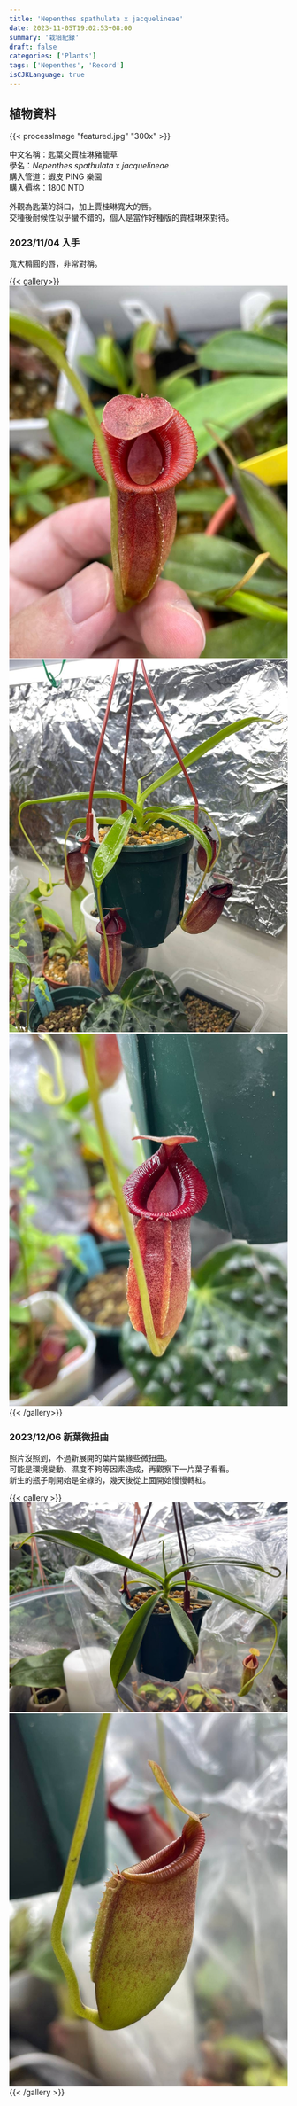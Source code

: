```yaml
---
title: 'Nepenthes spathulata x jacquelineae'
date: 2023-11-05T19:02:53+08:00
summary: '栽培紀錄'
draft: false
categories: ['Plants']
tags: ['Nepenthes', 'Record']
isCJKLanguage: true
---
```


## 植物資料

{{< processImage "featured.jpg" "300x" >}}

中文名稱：匙葉交賈桂琳豬籠草  
學名：*Nepenthes spathulata* x *jacquelineae*  
購入管道：蝦皮 PING 樂園  
購入價格：1800 NTD  

外觀為匙葉的斜口，加上賈桂琳寬大的唇。  
交種後耐候性似乎蠻不錯的，個人是當作好種版的賈桂琳來對待。  

### 2023/11/04 入手

寬大橢圓的唇，非常對稱。  

{{< gallery>}}
  <img src="./images/2023-11-04(1).jpg" class="grid-w33">
  <img src="./images/2023-11-04(2).jpg" class="grid-w33">
  <img src="./images/2023-11-04(3).jpg" class="grid-w33">
{{< /gallery>}}

### 2023/12/06 新葉微扭曲

照片沒照到，不過新展開的葉片葉緣些微扭曲。  
可能是環境變動、濕度不夠等因素造成，再觀察下一片葉子看看。  
新生的瓶子剛開始是全綠的，幾天後從上面開始慢慢轉紅。  

{{< gallery >}}
  <img src="./images/2023-12-05(1).jpg" class="grid-w65">
  <img src="./images/2023-12-05(2).jpg" class="grid-w35">
{{< /gallery >}}
